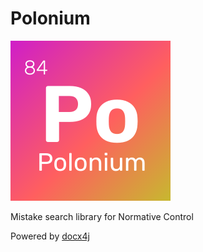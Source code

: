 # Polonium

![Polonium](src/main/resources/polonium.svg)

Mistake search library for Normative Control

Powered by [docx4j](https://www.docx4java.org/trac/docx4j)